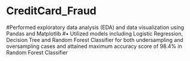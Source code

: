 # CreditCard_Fraud
#Performed exploratory data analysis (EDA) and data visualization using Pandas and Matplotlib
#• Utilized models including Logistic Regression, Decision Tree and Random Forest Classifier for both undersampling and oversampling cases and attained maximum accuracy score of 98.4% in Random Forest Classifier
